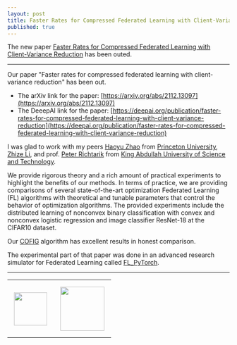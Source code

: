 ```yaml
---
layout: post
title: Faster Rates for Compressed Federated Learning with Client-Variance Reduction
published: true
---
```


The new paper [Faster Rates for Compressed Federated Learning with Client-Variance Reduction](https://arxiv.org/abs/2112.13097) has been outed.

---

Our paper "Faster rates for compressed federated learning with client-variance reduction" has been out.
* The arXiv link for the paper: [https://arxiv.org/abs/2112.13097](https://arxiv.org/abs/2112.13097)
* The DeeepAI link for the paper: [https://deepai.org/publication/faster-rates-for-compressed-federated-learning-with-client-variance-reduction](https://deepai.org/publication/faster-rates-for-compressed-federated-learning-with-client-variance-reduction)

I was glad to work with my peers [Haoyu Zhao](https://hyzhao.me/) from [Princeton University](https://www.princeton.edu/), [Zhize Li](https://zhizeli.github.io/), and prof. [Peter Richtarik](https://richtarik.org/) from [King Abdullah University of Science and Technology](https://cemse.kaust.edu.sa/).

We provide rigorous theory and a rich amount of practical experiments to highlight the benefits of our methods. In terms of practice, we are providing comparisons of several state-of-the-art optimization Federated Learning (FL) algorithms with theoretical and tunable parameters that control the behavior of optimization algorithms. The provided experiments include the distributed learning of nonconvex binary classification with convex and nonconvex logistic regression and image classifier ResNet-18 at the CIFAR10 dataset.

Our [COFIG](https://arxiv.org/abs/2112.13097) algorithm has excellent results in honest comparison.

The experimental part of that paper was done in an advanced research simulator for Federated Learning called [FL_PyTorch](https://dl.acm.org/doi/10.1145/3488659.3493775).

---

<center>
<table style="text-align:center;">
<tr>
<td style="padding:15px;text-align:center;vertical-align:middle;"> <img height="75px" src="https://burlachenkok.github.io/materials/princeton-university-logo.svg"/> </td>
<td style="padding:15px;text-align:center;vertical-align:middle;"> <img height="100px" src="https://burlachenkok.github.io/materials/KAUST-logo.svg"/> </td> 
</tr>
</table>
</center>